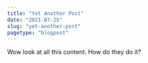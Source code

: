 ```yaml
---
title: "Yet Another Post"
date: "2021-07-25"
slug: "yet-another-post"
pagetype: "blogpost"
---
```


Wow look at all this content. How do they do it?